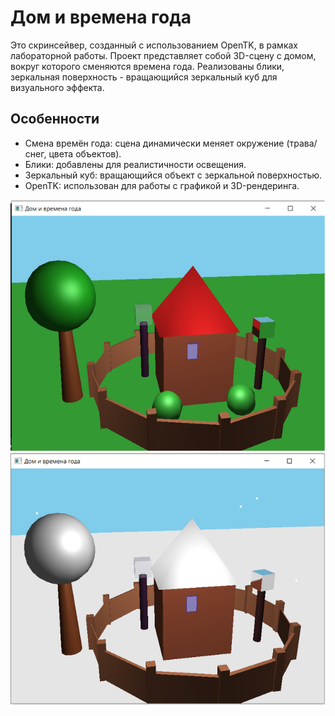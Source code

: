 # Дом и времена года #

Это скринсейвер, созданный с использованием OpenTK, в рамках лабораторной работы. Проект представляет собой 3D-сцену с домом, вокруг которого сменяются времена года. Реализованы блики, зеркальная поверхность - вращающийся зеркальный куб для визуального эффекта.

## Особенности ##
- Смена времён года: сцена динамически меняет окружение (трава/снег, цвета объектов).
- Блики: добавлены для реалистичности освещения.
- Зеркальный куб: вращающийся объект с зеркальной поверхностью.
- OpenTK: использован для работы с графикой и 3D-рендеринга.

![Пример](https://raw.githubusercontent.com/IljarSmirnov/Game-with-OpenTK/main/Example.png)
